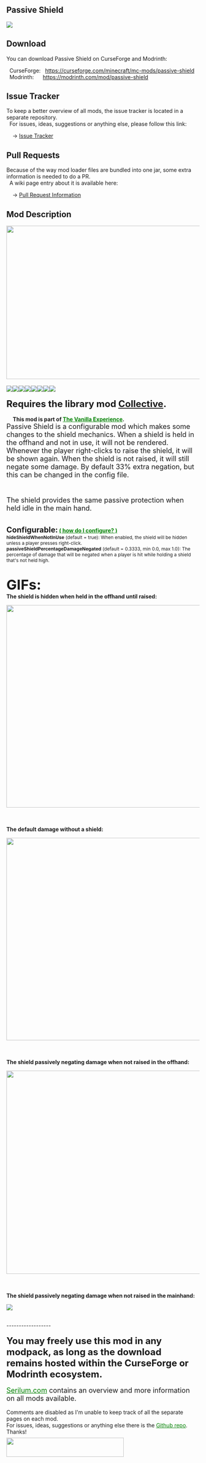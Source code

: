 <h2>Passive Shield</h2>
<p><a href="https://github.com/Serilum/Passive-Shield"><img src="https://serilum.com/assets/data/logo/passive-shield.gif"></a></p><h2>Download</h2>
<p>You can download Passive Shield on CurseForge and Modrinth:</p><p>&nbsp;&nbsp;CurseForge: &nbsp;&nbsp;<a href="https://curseforge.com/minecraft/mc-mods/passive-shield">https://curseforge.com/minecraft/mc-mods/passive-shield</a><br>&nbsp;&nbsp;Modrinth: &nbsp;&nbsp;&nbsp;&nbsp;&nbsp;<a href="https://modrinth.com/mod/passive-shield">https://modrinth.com/mod/passive-shield</a></p>
<h2>Issue Tracker</h2>
<p>To keep a better overview of all mods, the issue tracker is located in a separate repository.<br>&nbsp;&nbsp;For issues, ideas, suggestions or anything else, please follow this link:</p>
<p>&nbsp;&nbsp;&nbsp;&nbsp;-> <a href="https://serilum.com/url/issue-tracker">Issue Tracker</a></p>
<h2>Pull Requests</h2>
<p>Because of the way mod loader files are bundled into one jar, some extra information is needed to do a PR.<br>&nbsp;&nbsp;A wiki page entry about it is available here:</p>
<p>&nbsp;&nbsp;&nbsp;&nbsp;-> <a href="https://serilum.com/url/pull-requests">Pull Request Information</a></p>
<h2>Mod Description</h2>
<p><a href="https://serilum.com/" rel="nofollow"><img src="https://github.com/Serilum/.cdn/blob/main/description/header/header.png" alt="" width="838" height="400"></a><br><br><a href="https://legacy.curseforge.com/minecraft/mc-mods/passive-shield/files"><img src="https://github.com/Serilum/.cdn/raw/main/description/versions/header.png"></a><a href="https://legacy.curseforge.com/minecraft/mc-mods/passive-shield/files/all?filter-status=1&filter-game-version=1738749986:75125" rel="nofollow"><img src="https://github.com/Serilum/.cdn/raw/main/description/versions/1_20.png"></a><a href="https://legacy.curseforge.com/minecraft/mc-mods/passive-shield/files/all?filter-status=1&filter-game-version=1738749986:73407" rel="nofollow"><img src="https://github.com/Serilum/.cdn/raw/main/description/versions/1_19.png"></a><a href="https://legacy.curseforge.com/minecraft/mc-mods/passive-shield/files/all?filter-status=1&filter-game-version=1738749986:73250" rel="nofollow"><img src="https://github.com/Serilum/.cdn/raw/main/description/versions/1_18.png"></a><a href="https://legacy.curseforge.com/minecraft/mc-mods/passive-shield/files/all?filter-status=1&filter-game-version=1738749986:73242" rel="nofollow"><img src="https://github.com/Serilum/.cdn/raw/main/description/versions/1_17.png"></a><a href="https://legacy.curseforge.com/minecraft/mc-mods/passive-shield/files/all?filter-status=1&filter-game-version=1738749986:70886" rel="nofollow"><img src="https://github.com/Serilum/.cdn/raw/main/description/versions/1_16.png"></a><a href="https://legacy.curseforge.com/minecraft/mc-mods/passive-shield/files/all?filter-status=1&filter-game-version=1738749986:68722" rel="nofollow"><img src="https://github.com/Serilum/.cdn/raw/main/description/versions/1_15.png"></a><a href="https://legacy.curseforge.com/minecraft/mc-mods/passive-shield/files/all?filter-status=1&filter-game-version=1738749986:64806" rel="nofollow"><img src="https://github.com/Serilum/.cdn/raw/main/description/versions/1_14.png"></a><br><br><strong><span style="font-size:24px">Requires the library mod&nbsp;<a style="font-size:24px" href="https://www.curseforge.com/minecraft/mc-mods/collective" rel="nofollow">Collective</a>.</span></strong><br><br> <strong>&nbsp; &nbsp; &nbsp;This mod is part of <span style="color:#008000"><a style="color:#008000" href="https://curseforge.com/minecraft/modpacks/the-vanilla-experience" rel="nofollow">The Vanilla Experience</a></span>.</strong><br><span style="font-size:18px">Passive Shield is a configurable mod which makes some changes to the shield mechanics. When a shield is held in the offhand and not in use, it will not be rendered. Whenever the player right-clicks to raise the shield, it will be shown again. When the shield is not raised, it will still negate some damage. By default 33% extra negation, but this can be changed in the config file.</span></p>
<p>&nbsp;</p>
<p><span style="font-size:18px">The shield provides the same passive protection when held idle in the main hand.<br></span><br><br><strong><span style="font-size:20px">Configurable:</span> <span style="color:#008000;font-size:14px"><a style="color:#008000" href="https://serilum.com/url/issue-trackerwiki/how-to-configure-mods" rel="nofollow">(&nbsp;how do I configure?&nbsp;)</a></span><br></strong><span style="font-size:12px"><strong>hideShieldWhenNotInUse</strong>&nbsp;(default = true): When enabled, the shield will be hidden unless a player presses right-click.</span><br><span style="font-size:12px"><strong>passiveShieldPercentageDamageNegated</strong>&nbsp;(default = 0.3333, min 0.0, max 1.0): The percentage of damage that will be negated when a player is hit while holding a shield that's not held high.</span><br><br><br><span style="font-size:36px"><strong>GIFs:</strong></span><br><span style="font-size:14px"><strong>The shield is hidden when held in the offhand until raised:</strong></span></p>
<div class="spoiler">
<p><picture><img src="https://github.com/Serilum/.cdn/raw/main/projects/passive-shield/a.gif" width="1000" height="528"></picture></p>
</div>
<p><br><br><span style="font-size:14px"><strong>The default damage without a shield:</strong></span></p>
<div class="spoiler">
<p><picture><img src="https://github.com/Serilum/.cdn/raw/main/projects/passive-shield/b.gif" width="1000" height="528"></picture></p>
</div>
<p>&nbsp;<br><br><span style="font-size:14px"><strong>The shield passively negating damage when not raised in the offhand:</strong></span></p>
<div class="spoiler">
<p><picture><img src="https://github.com/Serilum/.cdn/raw/main/projects/passive-shield/c.gif" width="1000" height="530"></picture></p>
</div>
<p><br><br><span style="font-size:14px"><strong>The shield passively negating damage when not raised in the mainhand:</strong></span></p>
<div class="spoiler">
<p><picture><img src="https://github.com/Serilum/.cdn/raw/main/projects/passive-shield/d.gif"></picture></p>
</div>
<p><br>------------------<br><br><span style="font-size:24px"><strong>You may freely use this mod in any modpack, as long as the download remains hosted within the CurseForge or Modrinth ecosystem.</strong></span><br><br><span style="font-size:18px"><a style="font-size:18px;color:#008000" href="https://serilum.com/" rel="nofollow">Serilum.com</a> contains an overview and more information on all mods available.</span><br><br><span style="font-size:14px">Comments are disabled as I'm unable to keep track of all the separate pages on each mod.</span><span style="font-size:14px"><br>For issues, ideas, suggestions or anything else there is the&nbsp;<a style="font-size:14px;color:#008000" href="https://serilum.com/url/issue-tracker" rel="nofollow">Github repo</a>. Thanks!</span><span style="font-size:6px"><br><br></span><a href="https://ricksouth.com/donate" rel="nofollow"><img src="https://github.com/Serilum/.cdn/raw/main/description/shields/donation_rounded.svg" alt="" width="306" height="50"></a></p>